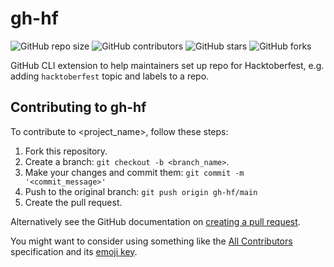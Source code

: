 # gh-hf

<!--- These are examples. See https://shields.io for others or to customize this set of shields. You might want to include dependencies, project status and licence info here --->
![GitHub repo size](https://img.shields.io/github/repo-size/dtinth/gh-hf)
![GitHub contributors](https://img.shields.io/github/contributors/dtinth/gh-hf)
![GitHub stars](https://img.shields.io/github/stars/dtinth/gh-hf)
![GitHub forks](https://img.shields.io/github/forks/dtinth/gh-hf)

GitHub CLI extension to help maintainers set up repo for Hacktoberfest, e.g. adding `hacktoberfest` topic and labels to a repo.

## Contributing to gh-hf

To contribute to <project_name>, follow these steps:

1. Fork this repository.
2. Create a branch: `git checkout -b <branch_name>`.
3. Make your changes and commit them: `git commit -m '<commit_message>'`
4. Push to the original branch: `git push origin gh-hf/main`
5. Create the pull request.

Alternatively see the GitHub documentation on [creating a pull request](https://help.github.com/en/github/collaborating-with-issues-and-pull-requests/creating-a-pull-request).

You might want to consider using something like the [All Contributors](https://github.com/all-contributors/all-contributors) specification and its [emoji key](https://allcontributors.org/docs/en/emoji-key).
